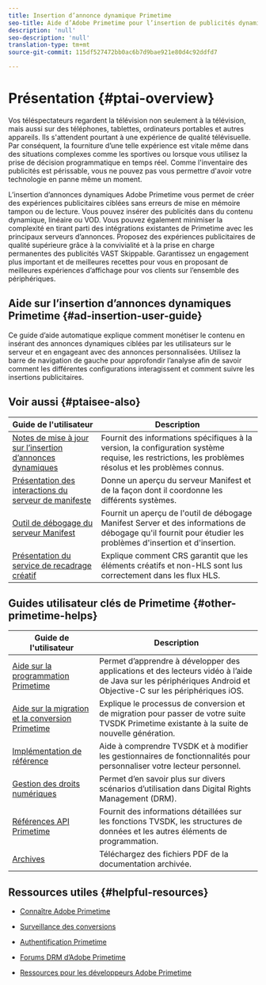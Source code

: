 ```yaml
---
title: Insertion d’annonce dynamique Primetime
seo-title: Aide d’Adobe Primetime pour l’insertion de publicités dynamiques
description: 'null'
seo-description: 'null'
translation-type: tm+mt
source-git-commit: 115df527472bb0ac6b7d9bae921e80d4c92ddfd7

---
```



# Présentation {#ptai-overview}

Vos téléspectateurs regardent la télévision non seulement à la télévision, mais aussi sur des téléphones, tablettes, ordinateurs portables et autres appareils. Ils s&#39;attendent pourtant à une expérience de qualité télévisuelle. Par conséquent, la fourniture d’une telle expérience est vitale même dans des situations complexes comme les  sportives ou lorsque vous utilisez la prise de décision programmatique en temps réel. Comme l&#39;inventaire des publicités est périssable, vous ne pouvez pas vous permettre d&#39;avoir votre technologie en panne même un moment.

L’insertion d’annonces dynamiques Adobe Primetime vous permet de créer des expériences publicitaires ciblées sans erreurs de mise en mémoire tampon ou de lecture. Vous pouvez insérer des publicités dans du contenu dynamique, linéaire ou VOD. Vous pouvez également minimiser la complexité en tirant parti des intégrations existantes de Primetime avec les principaux serveurs d’annonces. Proposez des expériences publicitaires de qualité supérieure grâce à la convivialité et à la prise en charge permanentes des publicités VAST Skippable. Garantissez un engagement plus important et de meilleures recettes pour vous en proposant de meilleures expériences d’affichage pour vos clients sur l’ensemble des périphériques.

## Aide sur l’insertion d’annonces dynamiques Primetime {#ad-insertion-user-guide}

Ce guide d’aide automatique explique comment monétiser le contenu en insérant des annonces dynamiques ciblées par les utilisateurs sur le serveur et en engageant   avec des annonces personnalisées. Utilisez la barre de navigation de gauche pour approfondir l’analyse afin de savoir comment les différentes configurations interagissent et comment suivre les insertions publicitaires.

## Voir aussi {#ptaisee-also}

| Guide de l&#39;utilisateur | Description |
|---|---|
| [Notes de mise à jour sur l’insertion d’annonces dynamiques](../release-notes/ptai-19x-release-notes.md) | Fournit des informations spécifiques à la version, la configuration système requise, les restrictions, les problèmes résolus et les problèmes connus. |
| [Présentation des interactions du serveur de manifeste](msapi-topics/ms-overview.md) | Donne un aperçu du serveur Manifest et de la façon dont il coordonne les différents systèmes. |
| [Outil de débogage du serveur Manifest](manifest-server-debugging-tool.md) | Fournit un aperçu de l&#39;outil de débogage Manifest Server et des informations de débogage qu&#39;il fournit pour étudier les problèmes d&#39;insertion et d&#39;insertion. |
| [Présentation du service de recadrage créatif](creative-repackaging-service/crs-overview.md) | Explique comment CRS garantit que les éléments créatifs et non-HLS sont lus correctement dans les flux HLS. |

## Guides utilisateur clés de Primetime {#other-primetime-helps}

| Guide de l&#39;utilisateur | Description |
|---|---|
| [Aide sur la programmation Primetime](../programming/home.md) | Permet d’apprendre à développer des applications et des lecteurs vidéo à l’aide de Java sur les périphériques Android et Objective-C sur les périphériques iOS. |
| [Aide sur la migration et la conversion Primetime](../migration-guides/home.md) | Explique le processus de conversion et de migration pour passer de votre suite TVSDK Primetime existante à la suite de nouvelle génération. |
| [Implémentation de référence](../android-reference-implementation/home.md) | Aide à comprendre TVSDK et à modifier les gestionnaires de fonctionnalités pour personnaliser votre lecteur personnel. |
| [Gestion des droits numériques](../digital-rights-management/home.md) | Permet d’en savoir plus sur divers scénarios d’utilisation dans Digital Rights Management (DRM). |
| [Références API Primetime](../reference/api-references.md) | Fournit des informations détaillées sur les fonctions TVSDK, les structures de données et les autres éléments de programmation. |
| [Archives](https://helpx.adobe.com/primetime/archives.html) | Téléchargez des fichiers PDF de la documentation archivée. |

## Ressources utiles {#helpful-resources}

* [Connaître Adobe Primetime](https://www.adobe.com/in/marketing/primetime.html)

* [Surveillance des conversions](https://tve.helpdocsonline.com/concurrency-monitoring-introduction)

* [Authentification Primetime](https://tve.helpdocsonline.com/home)

* [Forums DRM d’Adobe Primetime](https://forums.adobe.com/community/adobe_access)

* [Ressources pour les développeurs Adobe Primetime](https://www.adobe.com/devnet/primetime.html)
